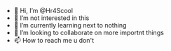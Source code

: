 - 👋 Hi, I’m @Hr4Scool
- 👀 I’m not interested in this
- 🌱 I’m currently learning next to nothing
- 💞️ I’m looking to collaborate on more importnt things
- 📫 How to reach me u don't

<!---
Hr4Scool/Hr4Scool is a ✨ special ✨ repository because its `README.md` (this file) appears on your GitHub profile.
You can click the Preview link to take a look at your changes.
--->

